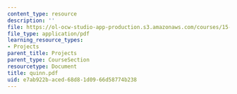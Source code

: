 ```yaml
---
content_type: resource
description: ''
file: https://ol-ocw-studio-app-production.s3.amazonaws.com/courses/15-875-applications-of-system-dynamics-spring-2004/e7ab922baced68d81d0966d58774b238_quinn.pdf
file_type: application/pdf
learning_resource_types:
- Projects
parent_title: Projects
parent_type: CourseSection
resourcetype: Document
title: quinn.pdf
uid: e7ab922b-aced-68d8-1d09-66d58774b238
---
```

